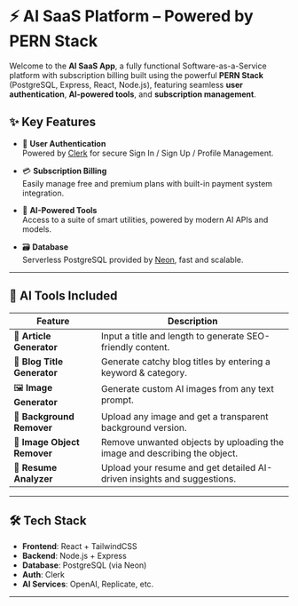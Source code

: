 # ⚡ AI SaaS Platform – Powered by PERN Stack


Welcome to the **AI SaaS App**, a fully functional Software-as-a-Service platform with subscription billing built using the powerful **PERN Stack** (PostgreSQL, Express, React, Node.js), featuring seamless **user authentication**, **AI-powered tools**, and **subscription management**.


## ✨ Key Features

- 🔐 **User Authentication**  
  Powered by [Clerk](https://clerk.dev) for secure Sign In / Sign Up / Profile Management.

- 💳 **Subscription Billing**  
  Easily manage free and premium plans with built-in payment system integration.

- 🧠 **AI-Powered Tools**  
  Access to a suite of smart utilities, powered by modern AI APIs and models.

- 🗃️ **Database**  
  Serverless PostgreSQL provided by [Neon](https://neon.tech), fast and scalable.

---

## 🧩 AI Tools Included

| Feature                 | Description |
|------------------------|-------------|
| 📝 **Article Generator** | Input a title and length to generate SEO-friendly content. |
| 📰 **Blog Title Generator** | Generate catchy blog titles by entering a keyword & category. |
| 🖼️ **Image Generator** | Generate custom AI images from any text prompt. |
| 🧼 **Background Remover** | Upload any image and get a transparent background version. |
| 🧽 **Image Object Remover** | Remove unwanted objects by uploading the image and describing the object. |
| 📄 **Resume Analyzer** | Upload your resume and get detailed AI-driven insights and suggestions. |

---

## 🛠️ Tech Stack

- **Frontend**: React + TailwindCSS  
- **Backend**: Node.js + Express  
- **Database**: PostgreSQL (via Neon)  
- **Auth**: Clerk  
- **AI Services**: OpenAI, Replicate, etc.

---
